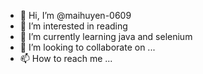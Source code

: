 - 👋 Hi, I’m @maihuyen-0609
- 👀 I’m interested in reading
- 🌱 I’m currently learning java and selenium 
- 💞️ I’m looking to collaborate on ...
- 📫 How to reach me ...

<!---
maihuyen-0609/maihuyen-0609 is a ✨ special ✨ repository because its `README.md` (this file) appears on your GitHub profile.
You can click the Preview link to take a look at your changes.
--->
